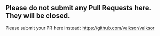 Please do not submit any Pull Requests here. They will be closed.
---

Please submit your PR here instead:
https://github.com/valksor/valksor
